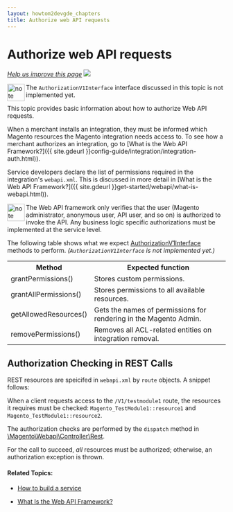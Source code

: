 ```yaml
---
layout: howtom2devgde_chapters
title: Authorize web API requests
---
```


# Authorize web API requests

<p><a href="{{ site.githuburl }}guides/v1.0/get-started/webapi/webapi-basic-auth.md" target="_blank"><em>Help us improve this page</em></a>&nbsp;<img src="{{ site.baseurl }}common/images/newWindow.gif"/></p>

<div class="bs-callout bs-callout-info" id="info">
  <img src="{{ site.baseurl }}common/images/icon_note.png" alt="note" align="left" width="40" />
<span class="glyphicon-class">
  <p>The <code>AuthorizationV1Interface</code> interface discussed in this topic is not implemented yet.</p></span>
  </div>

This topic provides basic information about how to authorize Web API requests.

When a merchant installs an integration, they must be informed which Magento resources the Magento integration needs access to. To see how a merchant authorizes an integration, go to [What is the Web API Framework?]({{ site.gdeurl }}config-guide/integration/integration-auth.html)).

Service developers declare the list of permissions required in the integration's `webapi.xml`. This is discussed in more detail in [What is the Web API Framework?]({{ site.gdeurl }}get-started/webapi/what-is-webapi.html)).

<div class="bs-callout bs-callout-info" id="info">
  <img src="{{ site.baseurl }}common/images/icon_note.png" alt="note" align="left" width="40" />
<span class="glyphicon-class">
  <p>The Web API framework only verifies that the user (Magento administrator, anonymous user, API user, and so on) is authorized to invoke the API. Any business logic specific authorizations must be implemented at the service level.</p></span>
  </div>

The following table shows what we expect <a href="{{ site.mage2000url }}app/code/Magento/Authz/Service/AuthorizationV1Interface.php" target="_blank">AuthorizationV1Interface</a> methods to perform. _(`AuthorizationV1Interface` is not implemented yet.)_

<table>
	<tbody>
		<tr>
			<th>Method</th>
			<th>Expected function</th>
		</tr>
	<tr class="even">
		<td>grantPermissions()</td>
		<td>Stores custom permissions.</td>
	</tr>
	<tr class="odd">
		<td>grantAllPermissions()</td>
		<td>Stores permissions to all available resources.</td>
	</tr>
	<tr class="even">
		<td>getAllowedResources()</td>
		<td>Gets the names of permissions for rendering in the Magento Admin.</td>
	</tr>
	<tr class="odd">
		<td>removePermissions()</td>
		<td>Removes all ACL-related entities on integration removal.</td>
	</tr>
</tbody>
</table>


## Authorization Checking in REST Calls

REST resources are speicifed in `webapi.xml` by `route` objects. A snippet follows:

<script src="https://gist.github.com/xcomSteveJohnson/13436bc6c977f82e2a8f.js"></script>

When a client requests access to the `/V1/testmodule1` route, the resources it requires must be checked: `Magento_TestModule1::resource1` and `Magento_TestModule1::resource2`.

The authorization checks are performed by the `dispatch` method in <a href="{{ site.mage2000url }}app/code/Magento/Webapi/Controller/Rest.php" target="_blank">\Magento\Webapi\Controller\Rest</a>.

For the call to succeed, _all_ resources must be authorized; otherwise, an authorization exception is thrown.

#### Related Topics:

*	<a href="{{ site.gdeurl }}extension-dev-guide/service-framework/build-svc.html">How to build a service</a>

*	<a href="{{ site.gdeurl }}get-started/webapi/what-is-webapi.html">What Is the Web API Framework?</a>